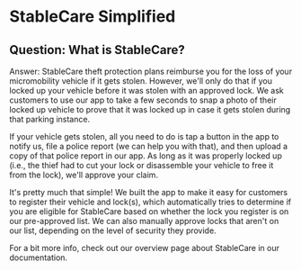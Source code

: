 # StableCare Simplified

## Question: What is StableCare?

Answer: StableCare theft protection plans reimburse you for the loss of your micromobility vehicle if it gets stolen. However, we'll only do that if you locked up your vehicle before it was stolen with an approved lock. We ask customers to use our app to take a few seconds to snap a photo of their locked up vehicle to prove that it was locked up in case it gets stolen during that parking instance.

If your vehicle gets stolen, all you need to do is tap a button in the app to notify us, file a police report (we can help you with that), and then upload a copy of that police report in our app. As long as it was properly locked up (i.e., the thief had to cut your lock or disassemble your vehicle to free it from the lock), we'll approve your claim.

It's pretty much that simple! We built the app to make it easy for customers to register their vehicle and lock(s), which automatically tries to determine if you are eligible for StableCare based on whether the lock you register is on our pre-approved list. We can also manually approve locks that aren't on our list, depending on the level of security they provide.

For a bit more info, check out our overview page about StableCare in our documentation.
